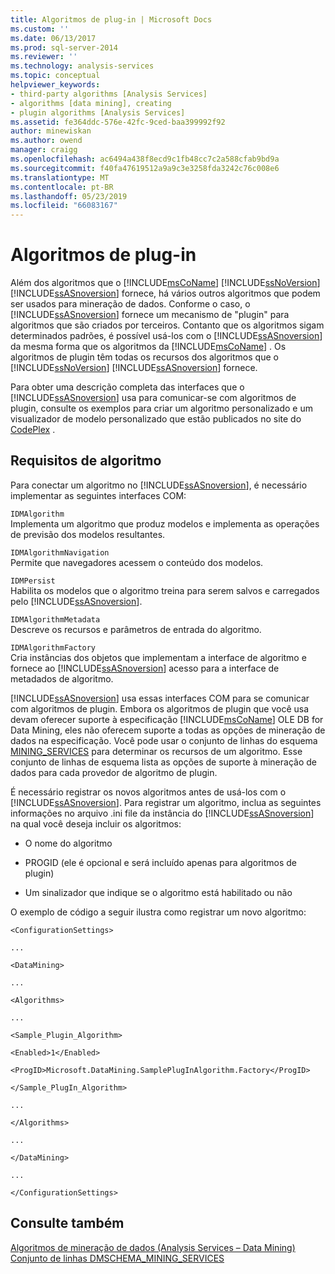 ```yaml
---
title: Algoritmos de plug-in | Microsoft Docs
ms.custom: ''
ms.date: 06/13/2017
ms.prod: sql-server-2014
ms.reviewer: ''
ms.technology: analysis-services
ms.topic: conceptual
helpviewer_keywords:
- third-party algorithms [Analysis Services]
- algorithms [data mining], creating
- plugin algorithms [Analysis Services]
ms.assetid: fe364ddc-576e-42fc-9ced-baa399992f92
author: minewiskan
ms.author: owend
manager: craigg
ms.openlocfilehash: ac6494a438f8ecd9c1fb48cc7c2a588cfab9bd9a
ms.sourcegitcommit: f40fa47619512a9a9c3e3258fda3242c76c008e6
ms.translationtype: MT
ms.contentlocale: pt-BR
ms.lasthandoff: 05/23/2019
ms.locfileid: "66083167"
---
```

# <a name="plugin-algorithms"></a>Algoritmos de plug-in
  Além dos algoritmos que o [!INCLUDE[msCoName](../../includes/msconame-md.md)] [!INCLUDE[ssNoVersion](../../includes/ssnoversion-md.md)] [!INCLUDE[ssASnoversion](../../includes/ssasnoversion-md.md)] fornece, há vários outros algoritmos que podem ser usados para mineração de dados. Conforme o caso, o [!INCLUDE[ssASnoversion](../../includes/ssasnoversion-md.md)] fornece um mecanismo de "plugin" para algoritmos que são criados por terceiros. Contanto que os algoritmos sigam determinados padrões, é possível usá-los com o [!INCLUDE[ssASnoversion](../../includes/ssasnoversion-md.md)] da mesma forma que os algoritmos da [!INCLUDE[msCoName](../../includes/msconame-md.md)] . Os algoritmos de plugin têm todas os recursos dos algoritmos que o [!INCLUDE[ssNoVersion](../../includes/ssnoversion-md.md)] [!INCLUDE[ssASnoversion](../../includes/ssasnoversion-md.md)] fornece.  
  
 Para obter uma descrição completa das interfaces que o [!INCLUDE[ssASnoversion](../../includes/ssasnoversion-md.md)] usa para comunicar-se com algoritmos de plugin, consulte os exemplos para criar um algoritmo personalizado e um visualizador de modelo personalizado que estão publicados no site do [CodePlex](https://go.microsoft.com/fwlink/?LinkID=87843) .  
  
## <a name="algorithm-requirements"></a>Requisitos de algoritmo  
 Para conectar um algoritmo no [!INCLUDE[ssASnoversion](../../includes/ssasnoversion-md.md)], é necessário implementar as seguintes interfaces COM:  
  
 `IDMAlgorithm`  
 Implementa um algoritmo que produz modelos e implementa as operações de previsão dos modelos resultantes.  
  
 `IDMAlgorithmNavigation`  
 Permite que navegadores acessem o conteúdo dos modelos.  
  
 `IDMPersist`  
 Habilita os modelos que o algoritmo treina para serem salvos e carregados pelo [!INCLUDE[ssASnoversion](../../includes/ssasnoversion-md.md)].  
  
 `IDMAlgorithmMetadata`  
 Descreve os recursos e parâmetros de entrada do algoritmo.  
  
 `IDMAlgorithmFactory`  
 Cria instâncias dos objetos que implementam a interface de algoritmo e fornece ao [!INCLUDE[ssASnoversion](../../includes/ssasnoversion-md.md)] acesso para a interface de metadados de algoritmo.  
  
 [!INCLUDE[ssASnoversion](../../includes/ssasnoversion-md.md)] usa essas interfaces COM para se comunicar com algoritmos de plugin. Embora os algoritmos de plugin que você usa devam oferecer suporte à especificação [!INCLUDE[msCoName](../../includes/msconame-md.md)] OLE DB for Data Mining, eles não oferecem suporte a todas as opções de mineração de dados na especificação. Você pode usar o conjunto de linhas do esquema [MINING_SERVICES](https://docs.microsoft.com/bi-reference/schema-rowsets/data-mining/dmschema-mining-services-rowset) para determinar os recursos de um algoritmo. Esse conjunto de linhas de esquema lista as opções de suporte à mineração de dados para cada provedor de algoritmo de plugin.  
  
 É necessário registrar os novos algoritmos antes de usá-los com o [!INCLUDE[ssASnoversion](../../includes/ssasnoversion-md.md)]. Para registrar um algoritmo, inclua as seguintes informações no arquivo .ini file da instância do [!INCLUDE[ssASnoversion](../../includes/ssasnoversion-md.md)] na qual você deseja incluir os algoritmos:  
  
-   O nome do algoritmo  
  
-   PROGID (ele é opcional e será incluído apenas para algoritmos de plugin)  
  
-   Um sinalizador que indique se o algoritmo está habilitado ou não  
  
 O exemplo de código a seguir ilustra como registrar um novo algoritmo:  
  
 `<ConfigurationSettings>`  
  
 `...`  
  
 `<DataMining>`  
  
 `...`  
  
 `<Algorithms>`  
  
 `...`  
  
 `<Sample_Plugin_Algorithm>`  
  
 `<Enabled>1</Enabled>`  
  
 `<ProgID>Microsoft.DataMining.SamplePlugInAlgorithm.Factory</ProgID>`  
  
 `</Sample_PlugIn_Algorithm>`  
  
 `...`  
  
 `</Algorithms>`  
  
 `...`  
  
 `</DataMining>`  
  
 `...`  
  
 `</ConfigurationSettings>`  
  
## <a name="see-also"></a>Consulte também  
 [Algoritmos de mineração de dados &#40;Analysis Services – Data Mining&#41;](data-mining-algorithms-analysis-services-data-mining.md)   
 [Conjunto de linhas DMSCHEMA_MINING_SERVICES](https://docs.microsoft.com/bi-reference/schema-rowsets/data-mining/dmschema-mining-services-rowset)  
  
  
